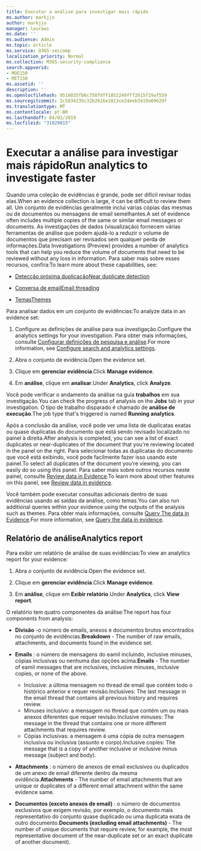```yaml
---
title: Executar a análise para investigar mais rápido
ms.author: markjjo
author: markjjo
manager: laurawi
ms.date: ''
ms.audience: Admin
ms.topic: article
ms.service: O365-seccomp
localization_priority: Normal
ms.collection: M365-security-compliance
search.appverid:
- MOE150
- MET150
ms.assetid: ''
description: ''
ms.openlocfilehash: 9516035fb6c758fdff1852249fff2815f19af559
ms.sourcegitcommit: 2c5834235c32b2616e1813ce24eeb3419a09629f
ms.translationtype: MT
ms.contentlocale: pt-BR
ms.lasthandoff: 04/02/2019
ms.locfileid: "31029815"
---
```

# <a name="run-analytics-to-investigate-faster"></a><span data-ttu-id="8281a-102">Executar a análise para investigar mais rápido</span><span class="sxs-lookup"><span data-stu-id="8281a-102">Run analytics to investigate faster</span></span>

<span data-ttu-id="8281a-103">Quando uma coleção de evidências é grande, pode ser difícil revisar todas elas.</span><span class="sxs-lookup"><span data-stu-id="8281a-103">When an evidence collection is large, it can be difficult to review them all.</span></span> <span data-ttu-id="8281a-104">Um conjunto de evidências geralmente inclui várias cópias das mesmas ou de documentos ou mensagens de email semelhantes.</span><span class="sxs-lookup"><span data-stu-id="8281a-104">A set of evidence often includes multiple copies of the same or similar email messages or documents.</span></span> <span data-ttu-id="8281a-105">As investigações de dados (visualização) fornecem várias ferramentas de análise que podem ajudá-lo a reduzir o volume de documentos que precisam ser revisados sem qualquer perda de informações.</span><span class="sxs-lookup"><span data-stu-id="8281a-105">Data Investigations (Preview) provides a number of analytics tools that can help you reduce the volume of documents that need to be reviewed without any loss in information.</span></span> <span data-ttu-id="8281a-106">Para saber mais sobre esses recursos, confira:</span><span class="sxs-lookup"><span data-stu-id="8281a-106">To learn more about these capabilities, see:</span></span>

- [<span data-ttu-id="8281a-107">Detecção próxima duplicação</span><span class="sxs-lookup"><span data-stu-id="8281a-107">Near duplicate detection</span></span>](near-duplicates.md)

- [<span data-ttu-id="8281a-108">Conversa de email</span><span class="sxs-lookup"><span data-stu-id="8281a-108">Email threading</span></span>](email-threading.md)

- [<span data-ttu-id="8281a-109">Temas</span><span class="sxs-lookup"><span data-stu-id="8281a-109">Themes</span></span>](themes.md)

<span data-ttu-id="8281a-110">Para analisar dados em um conjunto de evidências:</span><span class="sxs-lookup"><span data-stu-id="8281a-110">To analyze data in an evidence set:</span></span>

1. <span data-ttu-id="8281a-111">Configure as definições de análise para sua investigação.</span><span class="sxs-lookup"><span data-stu-id="8281a-111">Configure the analytics settings for your investigation.</span></span> <span data-ttu-id="8281a-112">Para obter mais informações, consulte [Configurar definições de pesquisa e análise](configure-search-analytics-settings.md).</span><span class="sxs-lookup"><span data-stu-id="8281a-112">For more information, see [Configure search and analytics settings](configure-search-analytics-settings.md).</span></span>

2. <span data-ttu-id="8281a-113">Abra o conjunto de evidência.</span><span class="sxs-lookup"><span data-stu-id="8281a-113">Open the evidence set.</span></span>

3. <span data-ttu-id="8281a-114">Clique em **gerenciar evidência**.</span><span class="sxs-lookup"><span data-stu-id="8281a-114">Click **Manage evidence**.</span></span>

4. <span data-ttu-id="8281a-115">Em **análise**, clique em **analisar**.</span><span class="sxs-lookup"><span data-stu-id="8281a-115">Under **Analytics**, click **Analyze**.</span></span>

<span data-ttu-id="8281a-116">Você pode verificar o andamento da análise na guia **trabalhos** em sua investigação.</span><span class="sxs-lookup"><span data-stu-id="8281a-116">You can check the progress of analysis on the **Jobs** tab in your investigation.</span></span> <span data-ttu-id="8281a-117">O tipo de trabalho disparado é chamado de **análise de execução**.</span><span class="sxs-lookup"><span data-stu-id="8281a-117">The job type that's triggered is named **Running analytics**.</span></span>

 <span data-ttu-id="8281a-118">Após a conclusão da análise, você pode ver uma lista de duplicatas exatas ou quase duplicatas do documento que está sendo revisado localizado no painel à direita.</span><span class="sxs-lookup"><span data-stu-id="8281a-118">After analysis is completed, you can see a list of exact duplicates or near-duplicates of the document that you're reviewing located in the panel on the right.</span></span> <span data-ttu-id="8281a-119">Para selecionar todas as duplicatas do documento que você está exibindo, você pode facilmente fazer isso usando este painel.</span><span class="sxs-lookup"><span data-stu-id="8281a-119">To select all duplicates of the document you're viewing, you can easily do so using this panel.</span></span> <span data-ttu-id="8281a-120">Para saber mais sobre outros recursos neste painel, consulte [Review data in Evidence](review-data-in-evidence.md).</span><span class="sxs-lookup"><span data-stu-id="8281a-120">To learn more about other features on this panel, see [Review data in evidence](review-data-in-evidence.md).</span></span> 

<span data-ttu-id="8281a-121">Você também pode executar consultas adicionais dentro de suas evidências usando as saídas da análise, como temas.</span><span class="sxs-lookup"><span data-stu-id="8281a-121">You can also run additional queries within your evidence using the outputs of the analysis such as themes.</span></span> <span data-ttu-id="8281a-122">Para obter mais informações, consulte [Query The data in Evidence](evidence-query.md).</span><span class="sxs-lookup"><span data-stu-id="8281a-122">For more information, see [Query the data in evidence](evidence-query.md).</span></span>

## <a name="analytics-report"></a><span data-ttu-id="8281a-123">Relatório de análise</span><span class="sxs-lookup"><span data-stu-id="8281a-123">Analytics report</span></span>

<span data-ttu-id="8281a-124">Para exibir um relatório de análise de suas evidências:</span><span class="sxs-lookup"><span data-stu-id="8281a-124">To view an analytics report for your evidence:</span></span>

1. <span data-ttu-id="8281a-125">Abra o conjunto de evidência.</span><span class="sxs-lookup"><span data-stu-id="8281a-125">Open the evidence set.</span></span>

2. <span data-ttu-id="8281a-126">Clique em **gerenciar evidência**.</span><span class="sxs-lookup"><span data-stu-id="8281a-126">Click **Manage evidence**.</span></span>

3. <span data-ttu-id="8281a-127">Em **análise**, clique em **Exibir relatório**.</span><span class="sxs-lookup"><span data-stu-id="8281a-127">Under **Analytics**, click **View report**.</span></span>

<span data-ttu-id="8281a-128">O relatório tem quatro componentes da análise:</span><span class="sxs-lookup"><span data-stu-id="8281a-128">The report has four components from analysis:</span></span>

- <span data-ttu-id="8281a-129">**Divisão** -o número de emails, anexos e documentos brutos encontrados no conjunto de evidências.</span><span class="sxs-lookup"><span data-stu-id="8281a-129">**Breakdown** - The number of raw emails, attachments, and documents found in the evidence set.</span></span>

- <span data-ttu-id="8281a-130">**Emails** : o número de mensagens do eamil incluindo, inclusive minuses, cópias inclusivas ou nenhuma das opções acima.</span><span class="sxs-lookup"><span data-stu-id="8281a-130">**Emails** - The number of eamil messages that are inclusives, inclusive minuses, inclusive copies, or none of the above.</span></span>
   - <span data-ttu-id="8281a-131">Inclusive: a última mensagem no thread de email que contém todo o histórico anterior e requer revisão.</span><span class="sxs-lookup"><span data-stu-id="8281a-131">Inclusives: The last message in the email thread that contains all previous history and requires review.</span></span>
   - <span data-ttu-id="8281a-132">Minuses inclusivo: a mensagem no thread que contém um ou mais anexos diferentes que requer revisão.</span><span class="sxs-lookup"><span data-stu-id="8281a-132">Inclusive minuses: The message in the thread that contains one or more different attachments that requires review.</span></span>
   - <span data-ttu-id="8281a-133">Cópias inclusivas: a mensagem é uma cópia de outra mensagem inclusiva ou inclusiva (assunto e corpo).</span><span class="sxs-lookup"><span data-stu-id="8281a-133">Inclusive copies: The message that is a copy of another inclusive or inclusive minus message (subject and body).</span></span>

- <span data-ttu-id="8281a-134">**Attachments** : o número de anexos de email exclusivos ou duplicados de um anexo de email diferente dentro da mesma evidência.</span><span class="sxs-lookup"><span data-stu-id="8281a-134">**Attachments** - The number of email attachments that are unique or duplicates of a different email attachment within the same evidence same.</span></span>

- <span data-ttu-id="8281a-135">**Documentos (exceto anexos de email)** : o número de documentos exclusivos que exigem revisão, por exemplo, o documento mais representativo do conjunto quase duplicado ou uma duplicata exata de outro documento.</span><span class="sxs-lookup"><span data-stu-id="8281a-135">**Documents (excluding email attachments)** - The number of unique documents that require review, for example, the most representative document of the near-duplicate set or an exact duplicate of another document).</span></span>